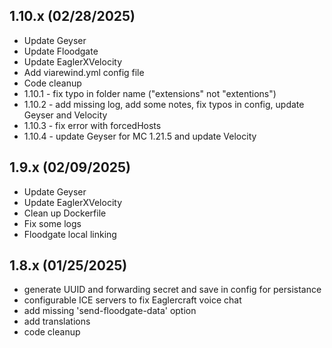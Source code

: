 ## 1.10.x (02/28/2025)
- Update Geyser
- Update Floodgate
- Update EaglerXVelocity
- Add viarewind.yml config file
- Code cleanup
- 1.10.1 - fix typo in folder name ("extensions" not "extentions")
- 1.10.2 - add missing log, add some notes, fix typos in config, update Geyser and Velocity
- 1.10.3 - fix error with forcedHosts
- 1.10.4 - update Geyser for MC 1.21.5 and update Velocity

## 1.9.x (02/09/2025)
- Update Geyser
- Update EaglerXVelocity
- Clean up Dockerfile
- Fix some logs
- Floodgate local linking

## 1.8.x (01/25/2025)
- generate UUID and forwarding secret and save in config for persistance
- configurable ICE servers to fix Eaglercraft voice chat
- add missing 'send-floodgate-data' option
- add translations
- code cleanup
